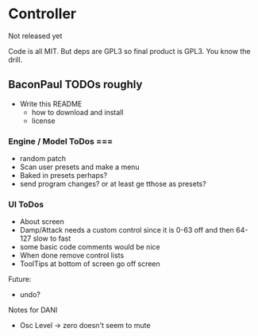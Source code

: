 # Controller 

Not released yet

Code is all MIT. But deps are GPL3 so final product is GPL3. You know the drill.


## BaconPaul TODOs roughly

- Write this README
  - how to download and install
  - license

### Engine / Model ToDos ===

- random patch
- Scan user presets and make a menu
- Baked in presets perhaps?
- send program changes? or at least ge tthose as presets?

### UI ToDos

- About screen
- Damp/Attack needs a custom control since it is 0-63 off and then 64-127 slow to fast
- some basic code comments would be nice
- When done remove control lists
- ToolTips at bottom of screen go off screen

Future:
- undo?

Notes for DANI
- Osc Level -> zero doesn't seem to mute

